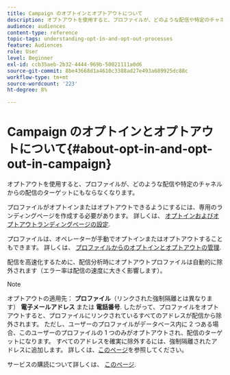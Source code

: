 ```yaml
---
title: Campaign のオプトインとオプトアウトについて
description: オプトアウトを使用すると、プロファイルが、どのような配信や特定のチャネルからの配信のターゲットにもならなくなります。
audience: audiences
content-type: reference
topic-tags: understanding-opt-in-and-opt-out-processes
feature: Audiences
role: User
level: Beginner
exl-id: ccb35aeb-2b32-4444-969b-50021111a0d6
source-git-commit: 8be43668d1a4610c3388ad27e493a689925dc88c
workflow-type: tm+mt
source-wordcount: '223'
ht-degree: 8%

---
```


# Campaign のオプトインとオプトアウトについて{#about-opt-in-and-opt-out-in-campaign}

オプトアウトを使用すると、プロファイルが、どのような配信や特定のチャネルからの配信のターゲットにもならなくなります。

プロファイルがオプトインまたはオプトアウトできるようにするには、専用のランディングページを作成する必要があります。 詳しくは、 [オプトインおよびオプトアウトランディングページの設定](../../audiences/using/managing-opt-in-and-opt-out-in-campaign.md#setting-up-opt-in-and-opt-out-landing-pages).

プロファイルは、オペレーターが手動でオプトインまたはオプトアウトすることもできます。 詳しくは、 [プロファイルからのオプトインとオプトアウトの管理](../../audiences/using/managing-opt-in-and-opt-out-in-campaign.md#managing-opt-in-and-opt-out-from-a-profile).

配信を高速化するために、配信分析時にオプトアウトプロファイルは自動的に除外されます（エラー率は配信の速度に大きく影響します）。

>[!NOTE]
>
>オプトアウトの適用先： **プロファイル**（リンクされた強制隔離とは異なります） **電子メールアドレス** または **電話番号**. したがって、プロファイルをオプトアウトすると、プロファイルにリンクされているすべてのアドレスが配信から除外されます。 ただし、ユーザーのプロファイルがデータベース内に 2 つある場合、このユーザーのプロファイルの 1 つのみがオプトアウトされ、配信のターゲットになります。 すべてのアドレスを確実に除外するには、強制隔離されたアドレスに追加します。 詳しくは、[このページ](../../sending/using/understanding-quarantine-management.md#identifying-quarantined-addresses-for-the-entire-platform)を参照してください。

サービスの購読について詳しくは、 [このページ](../../audiences/using/about-subscriptions.md).

